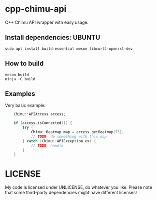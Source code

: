 # cpp-chimu-api
C++ Chimu API wrapper with easy usage.

## Install dependencies: UBUNTU
```
sudo apt install build-essential meson libcurl4-openssl-dev
```

## How to build
```
meson build
ninja -C build
```

## Examples
Very basic example:
```cpp
    Chimu::APIAccess access;

    if (access.isConnected()) {
        try {
            Chimu::Beatmap map = access.getBeatmap(75);
            // TODO: do something with this map
        } catch (Chimu::APIException ex) {
            // TODO: handle
        }
    }
```

# LICENSE
My code is licensed under UNLICENSE, do whatever you like.
Please note that some third-party dependencies might have different licenses!
